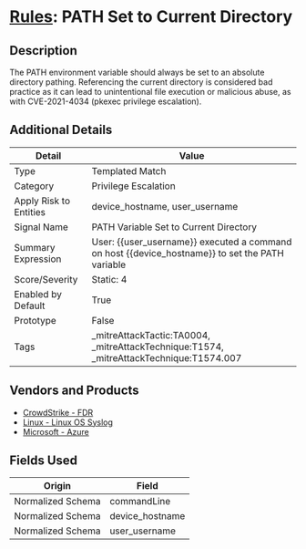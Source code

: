 # [Rules](README.md): PATH Set to Current Directory

## Description
The PATH environment variable should always be set to an absolute directory pathing. Referencing the current directory is considered bad practice as it can lead to unintentional file execution or malicious abuse, as with CVE-2021-4034 (pkexec privilege escalation).

## Additional Details
|Detail|Value|
|----|----|
|Type|Templated Match|
|Category|Privilege Escalation|
|Apply Risk to Entities|device_hostname, user_username|
|Signal Name|PATH Variable Set to Current Directory|
|Summary Expression|User: {{user_username}} executed a command on host {{device_hostname}} to set the PATH variable|
|Score/Severity|Static: 4|
|Enabled by Default|True|
|Prototype|False|
|Tags|_mitreAttackTactic:TA0004, _mitreAttackTechnique:T1574, _mitreAttackTechnique:T1574.007|
## Vendors and Products
- [CrowdStrike - FDR](../products/569a3a44-c29f-492e-bcf4-5dc04e2ab0f3.md)
- [Linux - Linux OS Syslog](../products/0e20c932-d992-4bd4-b276-c15119ca5c0b.md)
- [Microsoft - Azure](../products/a1225af5-e778-4068-a9a2-47da93d1ff24.md)


## Fields Used

|Origin|Field|
|----|----|
|Normalized Schema|commandLine|
|Normalized Schema|device_hostname|
|Normalized Schema|user_username|


